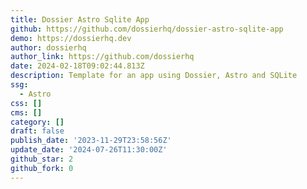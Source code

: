 ```yaml
---
title: Dossier Astro Sqlite App
github: https://github.com/dossierhq/dossier-astro-sqlite-app
demo: https://dossierhq.dev
author: dossierhq
author_link: https://github.com/dossierhq
date: 2024-02-18T09:02:44.813Z
description: Template for an app using Dossier, Astro and SQLite
ssg:
  - Astro
css: []
cms: []
category: []
draft: false
publish_date: '2023-11-29T23:58:56Z'
update_date: '2024-07-26T11:30:00Z'
github_star: 2
github_fork: 0
---
```

